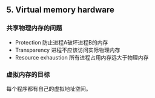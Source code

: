## 5. Virtual memory hardware

### 共享物理内存的问题

* Protection 防止进程A破坏进程B的内存
* Transparency 进程不应该访问实际物理内存
* Resource exhaustion 所有进程占用内存远大于物理内存

### 虚拟内存的目标

每个程序都有自己的虚拟地址空间。

